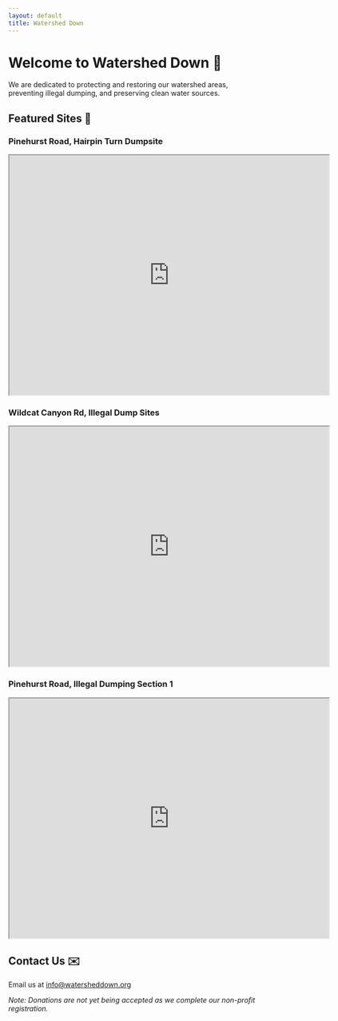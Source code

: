 ```yaml
---
layout: default
title: Watershed Down
---
```


# Welcome to Watershed Down 🌿

We are dedicated to protecting and restoring our watershed areas, preventing illegal dumping, and preserving clean water sources.

## Featured Sites 📍

### Pinehurst Road, Hairpin Turn Dumpsite
<iframe src="https://www.google.com/maps/d/embed?mid=1ZV8qpscrVRDhZ7b1GriIhcxg9mTJ8UU&ehbc=2E312F" width="640" height="480"></iframe>

### Wildcat Canyon Rd, Illegal Dump Sites
<iframe src="https://www.google.com/maps/d/embed?mid=1cCDo5z80Gul5S5z0EuQ2lo9BouvUM4I&ehbc=2E312F" width="640" height="480"></iframe>

### Pinehurst Road, Illegal Dumping Section 1
<iframe src="https://www.google.com/maps/d/embed?mid=1gV8clQbCW7YXXFNKcHDpEEA-oUbAF1c&ehbc=2E312F" width="640" height="480"></iframe>

## Contact Us ✉️
Email us at [info@watersheddown.org](mailto:info@watersheddown.org)

*Note: Donations are not yet being accepted as we complete our non-profit registration.*

